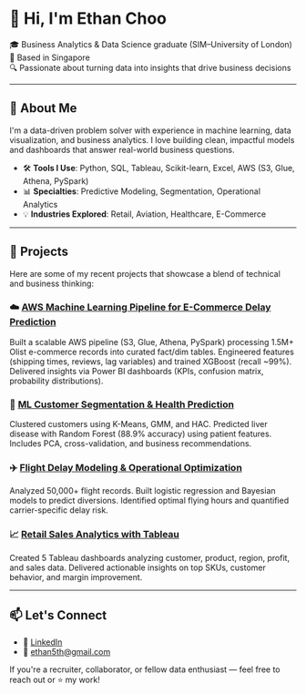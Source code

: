 # 👋 Hi, I'm Ethan Choo

🎓 Business Analytics & Data Science graduate (SIM–University of London)
📍 Based in Singapore  
🔍 Passionate about turning data into insights that drive business decisions

---

## 🧠 About Me
I'm a data-driven problem solver with experience in machine learning, data visualization, and business analytics. I love building clean, impactful models and dashboards that answer real-world business questions.

- 🛠 **Tools I Use**: Python, SQL, Tableau, Scikit-learn, Excel, AWS (S3, Glue, Athena, PySpark)  
- 📊 **Specialties**: Predictive Modeling, Segmentation, Operational Analytics
- 💡 **Industries Explored**: Retail, Aviation, Healthcare, E-Commerce  

---

## 🚀 Projects
Here are some of my recent projects that showcase a blend of technical and business thinking:

### ☁️ [AWS Machine Learning Pipeline for E-Commerce Delay Prediction](https://github.com/ethan-analytics/aws-ecommerce-pipeline)
Built a scalable AWS pipeline (S3, Glue, Athena, PySpark) processing 1.5M+ Olist e-commerce records into curated fact/dim tables. Engineered features (shipping times, reviews, lag variables) and trained XGBoost (recall ~99%). Delivered insights via Power BI dashboards (KPIs, confusion matrix, probability distributions).

### 🔬 [ML Customer Segmentation & Health Prediction](https://github.com/ethan-analytics/ml-customer-segmentation-health-prediction)
Clustered customers using K-Means, GMM, and HAC. Predicted liver disease with Random Forest (88.9% accuracy) using patient features. Includes PCA, cross-validation, and business recommendations.

### ✈️ [Flight Delay Modeling & Operational Optimization](https://github.com/ethan-analytics/flight-delay-prediction-analysis)
Analyzed 50,000+ flight records. Built logistic regression and Bayesian models to predict diversions. Identified optimal flying hours and quantified carrier-specific delay risk.

### 📈 [Retail Sales Analytics with Tableau](https://github.com/ethan-analytics/Retail-Data-Analytics-Dashboarding-with-Tableau-5-Visualizations-)
Created 5 Tableau dashboards analyzing customer, product, region, profit, and sales data. Delivered actionable insights on top SKUs, customer behavior, and margin improvement.

---

## 📫 Let's Connect
- 🔗 [LinkedIn](https://www.linkedin.com/in/ethanchoo5/)
- 📧 ethan5th@gmail.com

If you're a recruiter, collaborator, or fellow data enthusiast — feel free to reach out or ⭐ my work!


<!--
**ethan-analytics/ethan-analytics** is a ✨ _special_ ✨ repository because its `README.md` (this file) appears on your GitHub profile.

Here are some ideas to get you started:

- 🔭 I’m currently working on ...
- 🌱 I’m currently learning ...
- 👯 I’m looking to collaborate on ...
- 🤔 I’m looking for help with ...
- 💬 Ask me about ...
- 📫 How to reach me: ...
- 😄 Pronouns: ...
- ⚡ Fun fact: ...
-->
